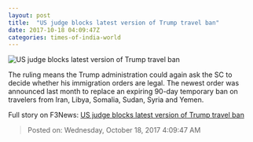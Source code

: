 ```yaml
---
layout: post
title:  "US judge blocks latest version of Trump travel ban"
date: 2017-10-18 04:09:47Z
categories: times-of-india-world
---
```


![US judge blocks latest version of Trump travel ban](https://static.toiimg.com/photo/msid-61127571/61127571.jpg?143745)

The ruling means the Trump administration could again ask the SC to decide whether his immigration orders are legal. The newest order was announced last month to replace an expiring 90-day temporary ban on travelers from Iran, Libya, Somalia, Sudan, Syria and Yemen.


Full story on F3News: [US judge blocks latest version of Trump travel ban](http://www.f3nws.com/n/chQp3F)

> Posted on: Wednesday, October 18, 2017 4:09:47 AM
